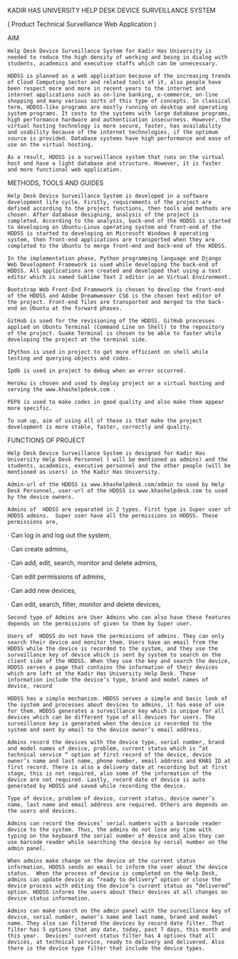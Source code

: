 KADIR HAS UNIVERSITY HELP DESK DEVICE SURVEILLANCE SYSTEM

( Product Technical Survelliance Web Application )

AIM

    Help Desk Device Surveillance System for Kadir Has University is needed to reduce the high density of working and being in dialog with students, academics and executive staffs which can be unnecessary.

	HDDSS is planned as a web application because of the increasing trends of Cloud Computing Sector and related tools of it, also people have been respect more and more in recent years to the internet and internet applications such as on-line banking, e-commerce, on-line shopping and many various sorts of this type of concepts. In classical term, HDDSS-like programs are mostly running on desktop and operating system programs. It costs to the systems with large database programs, high performance hardware and authentication insecurness. However, the virtual hosting technology is more secure, faster, has availability and usability because of the internet technologies, if the optimum source is provided. Database systems have high performance and ease of use on the virtual hosting.

	As a result, HDDSS is a surveillance system that runs on the virtual host and have a light database and structure. However, it is faster and more functional web application.

 

METHODS, TOOLS AND GUIDES

    Help Desk Device Surveillance System is developed in a software development life cycle. Firstly, requirements of the project are defined according to the project functions, then tools and methods are chosen. After database designing, analysis of the project is completed. According to the analysis, back-end of the HDDSS is started to developing on Ubuntu-Linux operating system and front-end of the HDDSS is started to developing on Microsoft Windows 8 operating system, then front-end applications are transported when they are completed to the Ubuntu to merge front-end and back-end of the HDDSS.

    In the implementation phase, Python programming language and Django Web Development Framework is used while developing the back-end of HDDSS. All applications are created and developed that using a text editor which is named Sublime Text 2 editor in an Virtual Environment.

    Bootstrap Web Front-End Framework is chosen to develop the front-end of the HDDSS and Adobe Dreamweaver CS6 is the chosen text editor of the project. Front-end files are transported and merged to the back-end on Ubuntu at the forward phases.

    GitHub is used for the revisioning of the HDDSS. GitHub processes applied on Ubuntu Terminal (Command Line on Shell) to the repository of the project. Guake Terminal is chosen to be able to faster while developing the project at the terminal side.

    IPython is used in project to get more efficient on shell while testing and querying objects and codes.

    Ipdb is used in project to debug when an error occurred.

    Heroku is chosen and used to deploy project on a virtual hosting and serving the www.khashelpdesk.com .

    PEP8 is used to make codes in good quality and also make them appear more specific.

    To sum up, aim of using all of these is that make the project development is more stable, faster, correctly and quality.

 
FUNCTIONS OF PROJECT

    Help Desk Device Surveillance System is designed for Kadir Has University Help Desk Personnel ( will be mentioned as admins) and the students, academics, executive personnel and the other people (will be mentioned as users) in the Kadir Has University.

    Admin-url of the HDDSS is www.khashelpdesk.com/admin to used by Help Desk Personnel, user-url of the HDDSS is www.khashelpdesk.com to used by the device owners.

    Admins of  HDDSS are separated in 2 types. First type is Super user of  HDDSS admins.  Super user have all the permissions in HDDSS. These permissions are,

·         Can log in and log out the system,

·         Can create admins,

·         Can add, edit, search, monitor and delete admins,

·         Can edit permissions of admins,

·         Can add new devices,

·         Can edit, search, filter, monitor and delete devices,

	Second type of Admins are User Admins who can also have these features depends on the permissions of given to them by Super user.

	Users of  HDDSS do not have the permissions of admins. They can only search their device and monitor them. Users have an email from the HDDSS while the device is recorded to the system, and they use the surveillance key of device which is sent by system to search on the client side of the HDDSS. When they use the key and search the device, HDDSS serves a page that contains the information of their devices which are left at the Kadir Has University Help Desk. These information include the device’s type, brand and model names of device, record

	HDDSS has a simple mechanism. HDDSS serves a simple and basic look of the system and processes about devices to admins, it has ease of use for them. HDDSS generates a surveillance key which is unique for all devices which can be different type of all devices for users. The surveillance key is generated when the device is recorded to the system and sent by email to the device owner’s email address.

	Admins record the devices with the device type, serial number, brand and model names of device, problem, current status which is “at technical service “ option at first record of the device, device owner’s name and last name, phone number, email address and KHAS ID at first record. There is also a delivery date at recording but at first stage, this is not required, also some of the information of the device are not required. Lastly, record date of device is auto generated by HDDSS and saved while recording the device.

	Type of device, problem of device, current status, device owner’s name, last name and email address are required. Others are depends on the users and devices.

	Admins can record the devices’ serial numbers with a barcode reader device to the system. Thus, the admins do not lose any time with typing on the keyboard the serial number of device and also they can use barcode reader while searching the device by serial number on the admin panel.

	When admins make change on the device at the current status information, HDDSS sends an email to inform the user about the device status.  When the process of device is completed on the Help Desk, admins can update device as “ready to delivery” option or close the device process with editing the device’s current status as “delivered” option. HDDSS informs the users about their devices at all changes on device status information.

	Admins can make search on the admin panel with the surveillance key of device, serial number, owner’s name and last name, brand and model name. They also can filtered the devices by record date filter. That filter has 5 options that any date, today, past 7 days, this month and this year.  Devices’ current status filter has 4 options that all devices, at technical service, ready to delivery and delivered. Also there is the device type filter that include the device types.

